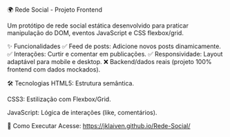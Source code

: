 🌍 Rede Social - Projeto Frontend

Um protótipo de rede social estática desenvolvido para praticar manipulação do DOM, eventos JavaScript e CSS flexbox/grid.

✨ Funcionalidades
✅ Feed de posts: Adicione novos posts dinamicamente.
✅ Interações: Curtir e comentar em publicações.
✅ Responsividade: Layout adaptável para mobile e desktop.
❌ Backend/dados reais (projeto 100% frontend com dados mockados).

🛠 Tecnologias
HTML5: Estrutura semântica.

CSS3: Estilização com Flexbox/Grid.

JavaScript: Lógica de interações (like, comentários).

🚀 Como Executar
Acesse: https://jklaiven.github.io/Rede-Social/
